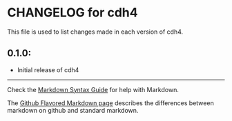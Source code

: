 # CHANGELOG for cdh4

This file is used to list changes made in each version of cdh4.

## 0.1.0:

* Initial release of cdh4

- - -
Check the [Markdown Syntax Guide](http://daringfireball.net/projects/markdown/syntax) for help with Markdown.

The [Github Flavored Markdown page](http://github.github.com/github-flavored-markdown/) describes the differences between markdown on github and standard markdown.
